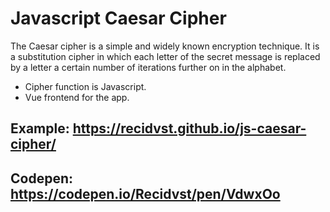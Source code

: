 # Javascript Caesar Cipher

The Caesar cipher is a simple and widely known encryption technique. It is a substitution cipher in which each letter of the secret message is replaced by a letter a certain number of iterations further on in the alphabet.

- Cipher function is Javascript. 
- Vue frontend for the app.

## Example: https://recidvst.github.io/js-caesar-cipher/
## Codepen: https://codepen.io/Recidvst/pen/VdwxOo